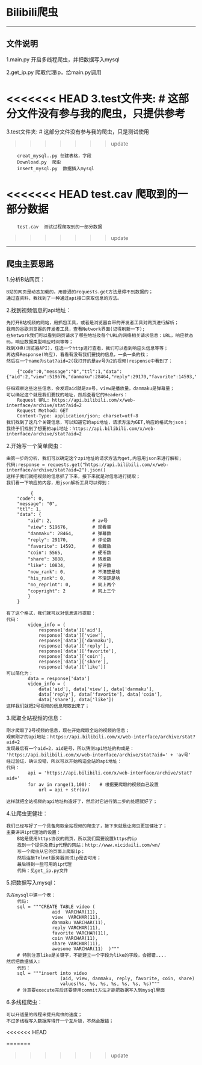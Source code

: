 Bilibili爬虫
============================================
--------------------------------------------
文件说明
--------------------------------------------
 1.main.py  开启多线程爬虫，并把数据写入mysql
 
 2.get_ip.py  爬取代理ip，给main.py调用
 
<<<<<<< HEAD
 3.test文件夹:    # 这部分文件没有参与我的爬虫，只提供参考    
=======
 3.test文件夹:    # 这部分文件没有参与我的爬虫，只是测试使用    
>>>>>>> update
 
        creat_mysql..py 创建表格，字段
        Download.py  爬虫
        insert_mysql.py  数据插入mysql       
<<<<<<< HEAD
        test.cav  爬取到的一部分数据
=======
        test.cav  测试过程爬取到的一部分数据
>>>>>>> update
 
 
 
-------------------------------------------- 
爬虫主要思路
--------------------------------------------
1.分析B站网页：

    B站的网页是动态加载的，用普通的requests.get方法是得不到数据的；
    通过查资料，我找到了一种通过api接口获取信息的方法。
    
2.找到视频信息的api地址：

    先打开B站视频的网站，用抓包工具，或者是浏览器自带的开发者工具对网页进行解析；
    我用的谷歌浏览器的开发者工具，查看Network界面(记得刷新一下);
    在Network我们可以看到网页请求了哪些地址及每个URL的网络相关请求信息：URL，响应状态码，响应数据类型响应时间等等；
    找到XHR(浏览器API)，任选一个http进行查看，我们可以看到响应头信息等等；
    再选择Response(响应)，看看有没有我们要找的信息，一条一条的找；
    然后在一个name为stat?aid=2(我打开的是av号为2的视频)response中看到了：
    
        {"code":0,"message":"0","ttl":1,"data": {"aid":2,"view":519676,"danmaku":28464,"reply":29170,"favorite":14593,"coin":5565,"share":3088,"like":10834,"now_rank":0,"his_rank":0,"no_reprint":0,"copyright":2}}
    
    仔细观察这些这些信息，会发现aid就是av号，view是播放量，danmaku是弹幕量；
    可以确定这个就是我们要找的地址，然后查看它的Headers：
        Request URL: https://api.bilibili.com/x/web-interface/archive/stat?aid=2
        Request Method: GET
        Content-Type: application/json; charset=utf-8
    我们找到了这几个关键信息，可以知道它的api地址，请求方法为GET,响应的格式为json；
    我终于们找到了想要的api地址：https://api.bilibili.com/x/web-interface/archive/stat?aid=2

2.开始写一个简单爬虫：
    
    由第一步的分析，我们可以确定这个zpi地址的请求方法为get,内容用json来进行解析;
    代码:response = requests.get("https://api.bilibili.com/x/web-interface/archive/stat?aid=2").json()
    这样子我们就把视频的信息抓了下来，接下来就是对信息进行提取；
    我们看一下响应的内容，用json解析工具可以得到：
    
             {
        "code": 0,
        "message": "0",
        "ttl": 1,
        "data": {
            "aid": 2,               # av号
            "view": 519676,         # 观看量
            "danmaku": 28464,       # 弹幕数
            "reply": 29170,         # 评论数
            "favorite": 14593,      # 收藏数
            "coin": 5565,           # 硬币数
            "share": 3088,          # 转发数
            "like": 10834,          # 好评数
            "now_rank": 0,          # 不清楚是啥
            "his_rank": 0,          # 不清楚是啥
            "no_reprint": 0,        # 同上两个
            "copyright": 2          # 同上三个
            }
        }
        
    有了这个格式，我们就可以对信息进行提取：
    代码：
            video_info = (
                response['data']['aid'], 
                response['data']['view'], 
                response['data']['danmaku'],
                response['data']['reply'], 
                response['data']['favorite'], 
                response['data']['coin'],
                response['data']['share'],
                response['data']['like'])
    可以简化为：
            data = response['data']
            video_info = (
                data['aid'], data['view'], data['danmaku'],
                data['reply'], data['favorite'], data['coin'],
                data['share'], data['like'])
    这样我们就把2号视频的信息爬取出来了；
    
3.爬取全站视频的信息：
    
    刚才爬取了2号视频的信息，现在开始爬取全站的视频的信息；
    观察刚才的api地址：https://api.bilibili.com/x/web-interface/archive/stat?aid=2
    发现最后有一个aid=2，aid是号，所以猜测api地址的构成是：
    'https://api.bilibili.com/x/web-interface/archive/stat?aid=' + 'av号'
    经过验证，确认没错，所以可以开始构造全站的api地址：
    代码：     
            api = 'https://api.bilibili.com/x/web-interface/archive/stat?aid='
            for av in range(1,100)：   # 根据要爬取的视频自己设置
                url = api + str(av)
                
    这样就把全站视频的api地址构造好了，然后对它进行第二步的处理就好了；
    
 4.让爬虫更健壮：
 
    我们已经写好了一个具备爬取全站视频的爬虫了，接下来就是让爬虫更加健壮了；
    主要讲讲ip代理池的设置：
        B站是使用https协议的网页，所以我们需要设置https的ip
        找到一个提供免费ip代理的网站：http://www.xicidaili.com/wn/
        写一个爬虫从它的页面上爬取ip；
        然后连接Telnet服务器测试ip是否可用；
        最后得到一些可用的ip代理
        代码：见get_ip.py文件
    
 5.把数据写入mysql：
 
    先在mysql中建一个表：
        代码:
        sql = """CREATE TABLE video (
                     aid  VARCHAR(11),
                     view  VARCHAR(11),
                     danmaku VARCHAR(11),  
                     reply VARCHAR(11),
                     favorite VARCHAR(11),
                     coin VARCHAR(11),
                     share VARCHAR(11),
                     awesome VARCHAR(11)  )"""  
        # 特别注意like是关键字，不能建立一个字段为like的字段，会报错....
    然后把数据插入:
        代码：
        sql = """insert into video 
                        (aid, view, danmaku, reply, favorite, coin, share) 
                        values(%s, %s, %s, %s, %s, %s, %s)"""
        # 注意要execute完后还要使用commit方法才能把数据写入到mysql里面
        
 6.多线程爬虫：
 
    可以开适量的线程来提升爬虫的速度；
    不过多线程写入数据库得开一个互斥锁，不然会报错；
<<<<<<< HEAD
    

 
    
    
    
    
    
    
    
    
    
    
    
    
=======
   
>>>>>>> update
